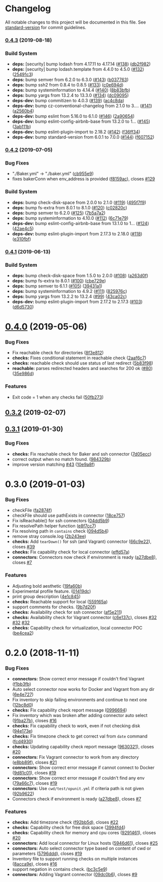 # Changelog

All notable changes to this project will be documented in this file. See [standard-version](https://github.com/conventional-changelog/standard-version) for commit guidelines.

### [0.4.3](https://github.com/ottomatica/opunit/compare/v0.4.2...v0.4.3) (2019-08-18)


### Build System

* **deps:** [security] bump lodash from 4.17.11 to 4.17.14 ([#138](https://github.com/ottomatica/opunit/issues/138)) ([db2f982](https://github.com/ottomatica/opunit/commit/db2f982))
* **deps:** [security] bump lodash.template from 4.4.0 to 4.5.0 ([#132](https://github.com/ottomatica/opunit/issues/132)) ([25491c3](https://github.com/ottomatica/opunit/commit/25491c3))
* **deps:** bump semver from 6.2.0 to 6.3.0 ([#143](https://github.com/ottomatica/opunit/issues/143)) ([b037763](https://github.com/ottomatica/opunit/commit/b037763))
* **deps:** bump ssh2 from 0.8.4 to 0.8.5 ([#133](https://github.com/ottomatica/opunit/issues/133)) ([c0e694d](https://github.com/ottomatica/opunit/commit/c0e694d))
* **deps:** bump systeminformation to 4.14.4 ([#140](https://github.com/ottomatica/opunit/issues/140)) ([8b83bfb](https://github.com/ottomatica/opunit/commit/8b83bfb))
* **deps:** bump yargs from 13.2.4 to 13.3.0 ([#134](https://github.com/ottomatica/opunit/issues/134)) ([dc09095](https://github.com/ottomatica/opunit/commit/dc09095))
* **deps-dev:** bump commitizen to 4.0.3 ([#139](https://github.com/ottomatica/opunit/issues/139)) ([ac4c8da](https://github.com/ottomatica/opunit/commit/ac4c8da))
* **deps-dev:** bump cz-conventional-changelog from 2.1.0 to 3.… ([#141](https://github.com/ottomatica/opunit/issues/141)) ([a2560b4](https://github.com/ottomatica/opunit/commit/a2560b4))
* **deps-dev:** bump eslint from 5.16.0 to 6.1.0 ([#146](https://github.com/ottomatica/opunit/issues/146)) ([2a90654](https://github.com/ottomatica/opunit/commit/2a90654))
* **deps-dev:** bump eslint-config-airbnb-base from 13.2.0 to 1… ([#145](https://github.com/ottomatica/opunit/issues/145)) ([3ab111b](https://github.com/ottomatica/opunit/commit/3ab111b))
* **deps-dev:** bump eslint-plugin-import to 2.18.2 ([#142](https://github.com/ottomatica/opunit/issues/142)) ([f36ff34](https://github.com/ottomatica/opunit/commit/f36ff34))
* **deps-dev:** bump standard-version from 6.0.1 to 7.0.0 ([#144](https://github.com/ottomatica/opunit/issues/144)) ([f607152](https://github.com/ottomatica/opunit/commit/f607152))



### [0.4.2](https://github.com/ottomatica/opunit/compare/v0.4.1...v0.4.2) (2019-07-05)


### Bug Fixes

* "./Baker.yml" -> "./baker.yml" ([cb955e9](https://github.com/ottomatica/opunit/commit/cb955e9))
* fixes bakerConn when env_address is provided ([f8159ac](https://github.com/ottomatica/opunit/commit/f8159ac)), closes [#129](https://github.com/ottomatica/opunit/issues/129)


### Build System

* **deps:** bump check-disk-space from 2.0.0 to 2.1.0 ([#119](https://github.com/ottomatica/opunit/issues/119)) ([495f7f9](https://github.com/ottomatica/opunit/commit/495f7f9))
* **deps:** bump fs-extra from 8.0.1 to 8.1.0 ([#120](https://github.com/ottomatica/opunit/issues/120)) ([c02820c](https://github.com/ottomatica/opunit/commit/c02820c))
* **deps:** bump semver to 6.2.0 ([#125](https://github.com/ottomatica/opunit/issues/125)) ([7b5a7a2](https://github.com/ottomatica/opunit/commit/7b5a7a2))
* **deps:** bump systeminformation to 4.10.0 ([#112](https://github.com/ottomatica/opunit/issues/112)) ([6c71e79](https://github.com/ottomatica/opunit/commit/6c71e79))
* **deps-dev:** bump eslint-config-airbnb-base from 13.1.0 to 1… ([#124](https://github.com/ottomatica/opunit/issues/124)) ([42ae4c5](https://github.com/ottomatica/opunit/commit/42ae4c5))
* **deps-dev:** bump eslint-plugin-import from 2.17.3 to 2.18.0 ([#118](https://github.com/ottomatica/opunit/issues/118)) ([e310fbf](https://github.com/ottomatica/opunit/commit/e310fbf))



### [0.4.1](https://github.com/ottomatica/opunit/compare/v0.4.0...v0.4.1) (2019-06-13)


### Build System

* **deps:** bump check-disk-space from 1.5.0 to 2.0.0 ([#108](https://github.com/ottomatica/opunit/issues/108)) ([a263d0f](https://github.com/ottomatica/opunit/commit/a263d0f))
* **deps:** bump fs-extra to 8.0.1 ([#100](https://github.com/ottomatica/opunit/issues/100)) ([cbe729e](https://github.com/ottomatica/opunit/commit/cbe729e))
* **deps:** bump semver to 6.1.1 ([#105](https://github.com/ottomatica/opunit/issues/105)) ([39431a1](https://github.com/ottomatica/opunit/commit/39431a1))
* **deps:** bump systeminformation to 4.9.2 ([#111](https://github.com/ottomatica/opunit/issues/111)) ([825976c](https://github.com/ottomatica/opunit/commit/825976c))
* **deps:** bump yargs from 13.2.2 to 13.2.4 ([#99](https://github.com/ottomatica/opunit/issues/99)) ([43ca02c](https://github.com/ottomatica/opunit/commit/43ca02c))
* **deps-dev:** bump eslint-plugin-import from 2.17.2 to 2.17.3 ([#103](https://github.com/ottomatica/opunit/issues/103)) ([d6d5730](https://github.com/ottomatica/opunit/commit/d6d5730))



# [0.4.0](https://github.com/ottomatica/opunit/compare/v0.3.2...v0.4.0) (2019-05-06)


### Bug Fixes

* Fix reachable check for directories ([8f3e812](https://github.com/ottomatica/opunit/commit/8f3e812))
* **checks:** Fixes conditional statement in reachable check ([2aaf6c7](https://github.com/ottomatica/opunit/commit/2aaf6c7))
* **checks:** reachable check should use status of last redirect ([5b83f98](https://github.com/ottomatica/opunit/commit/5b83f98))
* **reachable:** parses redirected headers and searches for 200 ok ([#80](https://github.com/ottomatica/opunit/issues/80)) ([35e986d](https://github.com/ottomatica/opunit/commit/35e986d))


### Features

* Exit code = 1 when any checks fail ([50fb273](https://github.com/ottomatica/opunit/commit/50fb273))



<a name="0.3.2"></a>
## [0.3.2](https://github.com/ottomatica/opunit/compare/v0.3.1...v0.3.2) (2019-02-07)



<a name="0.3.1"></a>
## [0.3.1](https://github.com/ottomatica/opunit/compare/v0.3.0...v0.3.1) (2019-01-30)


### Bug Fixes

* **checks:**  Fix reachable check for Baker and ssh connector ([7d05ecc](https://github.com/ottomatica/opunit/commit/7d05ecc))
* correct output when no match found. ([984329b](https://github.com/ottomatica/opunit/commit/984329b))
* improve version matching [#43](https://github.com/ottomatica/opunit/issues/43) ([10e9a8f](https://github.com/ottomatica/opunit/commit/10e9a8f))



<a name="0.3.0"></a>
# 0.3.0 (2019-01-03)


### Bug Fixes

* checkFile ([fa2874f](https://github.com/ottomatica/opunit/commit/fa2874f))
* checkFile should use pathExists in connector ([18ce757](https://github.com/ottomatica/opunit/commit/18ce757))
* Fix isReachable() for ssh connectors ([04dd5b9](https://github.com/ottomatica/opunit/commit/04dd5b9))
* Fix resolvePath helper function ([e8f7cc7](https://github.com/ottomatica/opunit/commit/e8f7cc7))
* Fix resolving path in `contains` check ([094d5b4](https://github.com/ottomatica/opunit/commit/094d5b4))
* remove stray console.log ([2b243ee](https://github.com/ottomatica/opunit/commit/2b243ee))
* **checks:** Add `tearDown()` for ssh (and Vagrant) connector ([66c9e22](https://github.com/ottomatica/opunit/commit/66c9e22)), closes [#39](https://github.com/ottomatica/opunit/issues/39)
* **checks:** Fix capability check for local connector ([effd57a](https://github.com/ottomatica/opunit/commit/effd57a))
* **connectors:** Connectors now check if environment is ready ([a27dbe8](https://github.com/ottomatica/opunit/commit/a27dbe8)), closes [#7](https://github.com/ottomatica/opunit/issues/7)


### Features

* Adjusting bold aesthetic ([19fa60b](https://github.com/ottomatica/opunit/commit/19fa60b))
* Experimental profile feature. ([01419dc](https://github.com/ottomatica/opunit/commit/01419dc))
* print group description ([4e1c845](https://github.com/ottomatica/opunit/commit/4e1c845))
* **checks:** Reachable support for local ([559165a](https://github.com/ottomatica/opunit/commit/559165a))
* support comments for checks. ([9b7d20f](https://github.com/ottomatica/opunit/commit/9b7d20f))
* **checks:** Availability check for ssh connector ([af5e211](https://github.com/ottomatica/opunit/commit/af5e211))
* **checks:** Availability check for Vagrant connector ([c6e137c](https://github.com/ottomatica/opunit/commit/c6e137c)), closes [#32](https://github.com/ottomatica/opunit/issues/32) [#32](https://github.com/ottomatica/opunit/issues/32) [#32](https://github.com/ottomatica/opunit/issues/32)
* **checks:** Capability check for virtualization, local connector POC ([be4cea2](https://github.com/ottomatica/opunit/commit/be4cea2))



<a name="0.2.0"></a>
# 0.2.0 (2018-11-11)


### Bug Fixes

* **connectors:** Show correct error message if couldn't find Vagrant ([f1bb3fb](https://github.com/ottomatica/opunit/commit/f1bb3fb))
* Auto select connector now works for Docker and Vagrant from any dir ([6e4e727](https://github.com/ottomatica/opunit/commit/6e4e727))
* Fix inventory to skip failing environments and continue to next one ([12bc8d0](https://github.com/ottomatica/opunit/commit/12bc8d0))
* **checks:** Fix capability check report message ([0996694](https://github.com/ottomatica/opunit/commit/0996694))
* Fix inventory which was broken after adding connector auto select ([91ba27b](https://github.com/ottomatica/opunit/commit/91ba27b)), closes [#16](https://github.com/ottomatica/opunit/issues/16)
* **checks:** Fix capability check to work, even if not checking disk ([94e173e](https://github.com/ottomatica/opunit/commit/94e173e))
* **checks:** Fix timezone check to get correct val from `date` command ([fcd4930](https://github.com/ottomatica/opunit/commit/fcd4930))
* **checks:** Updating capability check report message ([9630321](https://github.com/ottomatica/opunit/commit/9630321)), closes [#20](https://github.com/ottomatica/opunit/issues/20)
* **connectors:** Fix Vagrant connector to work from any directory ([e8bb89f](https://github.com/ottomatica/opunit/commit/e8bb89f)), closes [#21](https://github.com/ottomatica/opunit/issues/21)
* **connectors:** Show correct error message if cannot connect to Docker ([9d81c01](https://github.com/ottomatica/opunit/commit/9d81c01)), closes [#19](https://github.com/ottomatica/opunit/issues/19)
* **connectors:** Show correct error message if couldn't find any env ([79a66c7](https://github.com/ottomatica/opunit/commit/79a66c7)), closes [#19](https://github.com/ottomatica/opunit/issues/19)
* **connectors:** Use `cwd/test/opunit.yml` if criteria path is not given ([92b9622](https://github.com/ottomatica/opunit/commit/92b9622))
* Connectors check if environment is ready ([a27dbe8](https://github.com/ottomatica/opunit/commit/a27dbe8)), closes [#7](https://github.com/ottomatica/opunit/issues/7)


### Features

* **checks:** Add timezone check ([f92bb5d](https://github.com/ottomatica/opunit/commit/f92bb5d)), closes [#22](https://github.com/ottomatica/opunit/issues/22)
* **checks:** Capability check for free disk space ([3994fd4](https://github.com/ottomatica/opunit/commit/3994fd4))
* **checks:** Capability check for memory and cpu cores ([9291461](https://github.com/ottomatica/opunit/commit/9291461)), closes [#20](https://github.com/ottomatica/opunit/issues/20)
* **connectors:** Add local connector for Linux hosts ([5946d61](https://github.com/ottomatica/opunit/commit/5946d61)), closes [#25](https://github.com/ottomatica/opunit/issues/25)
* **connectors:** Auto select connector type based on content of cwd or parameters  ([5796ddd](https://github.com/ottomatica/opunit/commit/5796ddd)), closes [#19](https://github.com/ottomatica/opunit/issues/19)
* Inventory file to support running checks on multiple instances ([8acca9e](https://github.com/ottomatica/opunit/commit/8acca9e)), closes [#16](https://github.com/ottomatica/opunit/issues/16)
* support negation in contains check. ([bc3c5e9](https://github.com/ottomatica/opunit/commit/bc3c5e9))
* **connectors:** Adding Vagrant connector ([09dc0b6](https://github.com/ottomatica/opunit/commit/09dc0b6)), closes [#9](https://github.com/ottomatica/opunit/issues/9)
